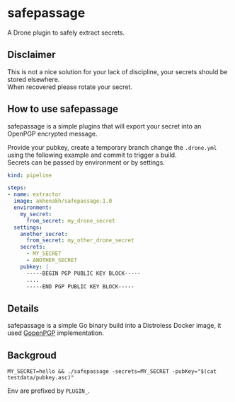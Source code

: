 # safepassage
A Drone plugin to safely extract secrets.

## Disclaimer
This is not a nice solution for your lack of discipline, your secrets should be stored elsewhere.  
When recovered please rotate your secret.

## How to use safepassage
safepassage is a simple plugins that will export your secret into an OpenPGP encrypted message.

Provide your pubkey, create a temporary branch change the `.drone.yml` using the following example and commit to trigger a build.  
Secrets can be passed by environment or by settings.

```yaml
kind: pipeline

steps:
- name: extractor
  image: akhenakh/safepassage:1.0
  environment:
    my_secret:
      from_secret: my_drone_secret
  settings:
    another_secret:
      from_secret: my_other_drone_secret
    secrets:
      - MY_SECRET
      - ANOTHER_SECRET
    pubkey: |
      -----BEGIN PGP PUBLIC KEY BLOCK-----
      ....
      -----END PGP PUBLIC KEY BLOCK-----
```

## Details
safepassage is a simple Go binary build into a Distroless Docker image, it used [GopenPGP](https://gopenpgp.org/) implementation.

## Backgroud
```shell script
MY_SECRET=hello && ./safepassage -secrets=MY_SECRET -pubKey="$(cat testdata/pubkey.asc)"      
```

Env are prefixed by `PLUGIN_`.